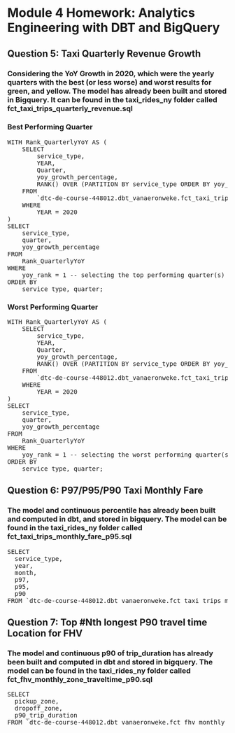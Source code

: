 # Module 4 Homework: Analytics Engineering with DBT and BigQuery

## Question 5: Taxi Quarterly Revenue Growth
### Considering the YoY Growth in 2020, which were the yearly quarters with the best (or less worse) and worst results for green, and yellow. The model has already been built and stored in Bigquery. It can be found in the taxi_rides_ny folder called fct_taxi_trips_quarterly_revenue.sql

### Best Performing Quarter
<pre>WITH Rank_QuarterlyYoY AS (
    SELECT
        service_type,          
        YEAR,
        Quarter,
        yoy_growth_percentage,         
        RANK() OVER (PARTITION BY service_type ORDER BY yoy_growth_percentage DESC) AS YOY_Rank
    FROM
        `dtc-de-course-448012.dbt_vanaeronweke.fct_taxi_trips_quarterly_revenue` 
    WHERE
        YEAR = 2020
)
SELECT
    service_type,
    quarter,
    yoy_growth_percentage
FROM
    Rank_QuarterlyYoY
WHERE
    yoy_rank = 1 -- selecting the top performing quarter(s)
ORDER BY
    service_type, quarter; </pre> 

### Worst Performing Quarter
<pre>WITH Rank_QuarterlyYoY AS (
    SELECT
        service_type,          
        YEAR,
        Quarter,
        yoy_growth_percentage,         
        RANK() OVER (PARTITION BY service_type ORDER BY yoy_growth_percentage) AS YOY_Rank
    FROM
        `dtc-de-course-448012.dbt_vanaeronweke.fct_taxi_trips_quarterly_revenue` 
    WHERE
        YEAR = 2020
)
SELECT
    service_type,
    quarter,
    yoy_growth_percentage
FROM
    Rank_QuarterlyYoY
WHERE
    yoy_rank = 1 -- selecting the worst performing quarter(s)
ORDER BY
    service_type, quarter; </pre>

## Question 6: P97/P95/P90 Taxi Monthly Fare
### The model and continuous percentile has already been built and computed in dbt, and stored in bigquery. The model can be found in the taxi_rides_ny folder called fct_taxi_trips_monthly_fare_p95.sql
<pre>SELECT
  service_type,
  year,
  month,
  p97,
  p95,
  p90
FROM `dtc-de-course-448012.dbt_vanaeronweke.fct_taxi_trips_monthly_fare_p95` </pre>

## Question 7: Top #Nth longest P90 travel time Location for FHV
### The model and continuous p90 of trip_duration has already been built and computed in dbt and stored in bigquery. The model can be found in the taxi_rides_ny folder called fct_fhv_monthly_zone_traveltime_p90.sql
<pre>SELECT 
  pickup_zone,
  dropoff_zone,
  p90_trip_duration
FROM `dtc-de-course-448012.dbt_vanaeronweke.fct_fhv_monthly_zone_traveltime_p90` </pre>